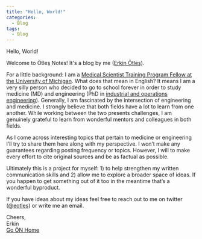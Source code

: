 ```yaml
---
title: "Hello, World!"
categories:
  - Blog
tags:
  - Blog
---
```


Hello, World!

Welcome to Ötleş Notes! It's a blog by me ([Erkin Ötleş](https://eotles.github.io)).

For a little background: I am a [Medical Scientist Training Program Fellow at the University of Michigan](https://medicine.umich.edu/medschool/education/md-phd-program). What does that mean in English? It means I am a very silly person who decided to go to school forever in order to study medicine (MD) and engineering (PhD in [industrial and operations engineering](https://ioe.engin.umich.edu)). Generally, I am fascinated by the intersection of engineering and medicine. I strongly believe that both fields have a lot to learn from one another. While working between the two presents challenges, I am genuinely grateful to learn from wonderful mentors and colleagues in both fields.

As I come across interesting topics that pertain to medicine or engineering I’ll try to share them here along with my perspective. I won’t make any guarantees regarding posting frequency or topics. However, I will to make every effort to cite original sources and be as factual as possible. 

Ultimately this is a project for myself: 1) to help strengthen my written communication skills and 2) allow me to explore a broader space of ideas. If you happen to get something out of it too in the meantime that’s a wonderful byproduct.

If you have ideas about my ideas feel free to reach out to me on twitter ([@eotles](https://twitter.com/eotles)) or write me an email.

Cheers, <br />
Erkin  <br />
[Go ÖN Home](../index.md)
